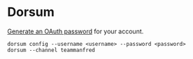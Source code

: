 # Dorsum

[Generate an OAuth password](https://twitchapps.com/tmi/) for your account.

    dorsum config --username <username> --password <password>
    dorsum --channel teammanfred
